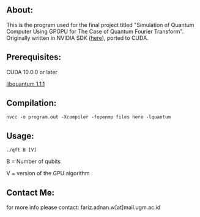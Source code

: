 ## About:
This is the program used for the final project titled "Simulation of Quantum Computer Using GPGPU for The Case of Quantum Fourier Transform". Originally written in NVIDIA SDK ([here](https://www.eecg.utoronto.ca/~moshovos/CUDA08/arx/QFT_report.pdf)), ported to CUDA.

## Prerequisites:
CUDA 10.0.0 or later

[libquantum 1.1.1](http://www.libquantum.de/files/libquantum-1.1.1.tar.gz)

## Compilation:
	nvcc -o program.out -Xcompiler -fopenmp files here -lquantum
## Usage:
	./qft B [V]
B = Number of qubits

V = version of the GPU algorithm

## Contact Me:
for more info please contact: fariz.adnan.w[at]mail.ugm.ac.id
